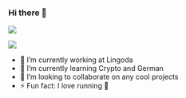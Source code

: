 ### Hi there 👋
<p align="left">
   <img src ="https://vercel-dioxmio.vercel.app/api?username=dioxmio&show_icons=true&count_private=true&theme=darcula&hide_border=true&include_all_commits=true&bg_color=00000000">
 </p>
 <p align="left">
   <img src ="https://vercel-dioxmio.vercel.app/api/top-langs/?username=dioxmio&layout=compact&hide_border=true&theme=darcula&bg_color=00000000&langs_count=10">
 </p>

- 💼 I’m currently working at Lingoda
- 🌱 I’m currently learning Crypto and German
- 👯 I’m looking to collaborate on any cool projects
- ⚡ Fun fact: I love running 🏃

<!--
**dioxmio/dioxmio** is a ✨ _special_ ✨ repository because its `README.md` (this file) appears on your GitHub profile.

Here are some ideas to get you started:

- 🔭 I’m currently working on ... 
- 🌱 I’m currently learning ...
- 👯 I’m looking to collaborate on ...
- 🤔 I’m looking for help with ...
- 💬 Ask me about ...
- 📫 How to reach me: ...
- 😄 Pronouns: ...
- ⚡ Fun fact: ...
-->
